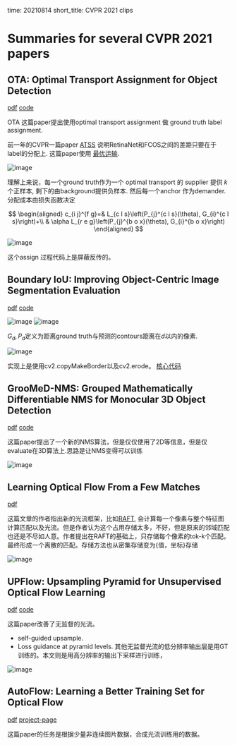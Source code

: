time: 20210814
short_title: CVPR 2021 clips

# Summaries for several CVPR 2021 papers

## OTA: Optimal Transport Assignment for Object Detection

[pdf](https://arxiv.org/pdf/2103.14259.pdf) [code](https://github.com/Megvii-BaseDetection/OTA)

OTA 这篇paper提出使用optimal transport assignment 做 ground truth label assignment.

前一年的CVPR一篇paper [ATSS](Summary_of_serveral_cvpr2020.md) 说明RetinaNet和FCOS之间的差距只要在于label的分配上. 这篇paper使用 [最优运输](Collections_StereoMatching_KITTI.md). 

![image](res/OTA_arch.png)

理解上来说，每一个ground truth作为一个 optimal transport 的 supplier 提供 $k$个正样本, 剩下的由background提供负样本. 然后每一个anchor 作为demander. 分配成本由损失函数决定

$$
\begin{aligned}
c_{i j}^{f g}=& L_{c l s}\left(P_{j}^{c l s}(\theta), G_{i}^{c l s}\right)+\\
& \alpha L_{r e g}\left(P_{j}^{b o x}(\theta), G_{i}^{b o x}\right)
\end{aligned}
$$

![image](res/OTA_algorithm.png)

这个assign 过程代码上是屏蔽反传的。


## Boundary IoU: Improving Object-Centric Image Segmentation Evaluation

[pdf](https://arxiv.org/pdf/2103.16562.pdf) [code](https://github.com/bowenc0221/boundary-iou-api)

![image](res/Bounrdary_iou.png)
![image](res/notation.png)

$G_d, P_d$定义为距离ground truth与预测的contours距离在$d$以内的像素.

![image](res/BoundaryIoUCompute.png)

实现上是使用cv2.copyMakeBorder以及cv2.erode。 [核心代码](https://github.com/bowenc0221/boundary-iou-api/blob/master/boundary_iou/utils/boundary_utils.py)


## GrooMeD-NMS: Grouped Mathematically Differentiable NMS for Monocular 3D Object Detection

[pdf](https://arxiv.org/pdf/2103.17202.pdf) [code](https://github.com/abhi1kumar/groomed_nms)

这篇paper提出了一个新的NMS算法，但是仅仅使用了2D等信息，但是仅evaluate在3D算法上.思路是让NMS变得可以训练

![image](res/group_nms_alg.png)


## Learning Optical Flow From a Few Matches
[pdf](https://openaccess.thecvf.com/content/CVPR2021/papers/Jiang_Learning_Optical_Flow_From_a_Few_Matches_CVPR_2021_paper.pdf)

这篇文章的作者指出新的光流框架，比如[RAFT](Summary_of_serveral_eccv2020.md), 会计算每一个像素与整个特征图计算匹配以及光流。但是作者认为这个占用存储太多，不好，但是原来的邻域匹配也还是不尽如人意。作者提出在RAFT的基础上，只存储每个像素的tok-k个匹配。最终形成一个离散的匹配。存储方法也从密集存储变为\{值，坐标\}存储

![image](res/FewMatch_arch.png)


## UPFlow: Upsampling Pyramid for Unsupervised Optical Flow Learning
[pdf](https://openaccess.thecvf.com/content/CVPR2021/papers/Luo_UPFlow_Upsampling_Pyramid_for_Unsupervised_Optical_Flow_Learning_CVPR_2021_paper.pdf) [code](https://github.com/coolbeam/UPFlow_pytorch)

这篇paper改善了无监督的光流。

- self-guided upsample. 
- Loss guidance at pyramid levels. 其他无监督光流的低分辨率输出层是用GT训练的。本文则是用高分辨率的输出下采样进行训练，

![image](res/upflow_arch.png)



## AutoFlow: Learning a Better Training Set for Optical Flow
[pdf](https://openaccess.thecvf.com/content/CVPR2021/papers/Sun_AutoFlow_Learning_a_Better_Training_Set_for_Optical_Flow_CVPR_2021_paper.pdf) [project-page](https://autoflow-google.github.io/)

这篇paper的任务是根据少量非连续图片数据，合成光流训练用的数据。
